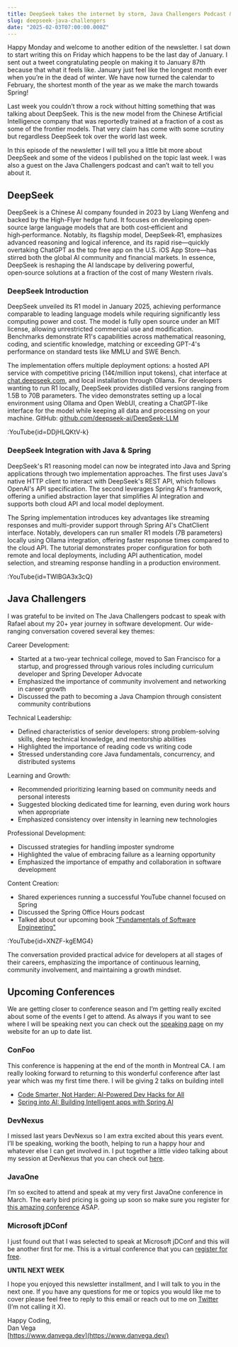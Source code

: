 ```yaml
---
title: DeepSeek takes the internet by storm, Java Challengers Podcast & Conference Season
slug: deepseek-java-challengers
date: "2025-02-03T07:00:00.000Z"
---
```


Happy Monday and welcome to another edition of the newsletter. I sat down to start writing this on Friday which happens to be the last day of January. I sent out a tweet congratulating people on making it to January 87th because that what it feels like. January just feel like the longest month ever when you’re in the dead of winter. We have now turned the calendar to February, the shortest month of the year as we make the march towards Spring!

Last week you couldn’t throw a rock without hitting something that was talking about DeepSeek. This is the new model from the Chinese Artificial Intelligence company that was reportedly trained at a fraction of a cost as some of the frontier models. That very claim has come with some scrutiny but regardless DeepSeek tok over the world last week.

In this episode of the newsletter I will tell you a little bit more about DeepSeek and some of the videos I published on the topic last week. I was also a guest on the Java Challengers podcast and can’t wait to tell you about it.

## DeepSeek

DeepSeek is a Chinese AI company founded in 2023 by Liang Wenfeng and backed by the High-Flyer hedge fund. It focuses on developing open‐source large language models that are both cost‑efficient and high‑performance. Notably, its flagship model, DeepSeek‑R1, emphasizes advanced reasoning and logical inference, and its rapid rise—quickly overtaking ChatGPT as the top free app on the U.S. iOS App Store—has stirred both the global AI community and financial markets. In essence, DeepSeek is reshaping the AI landscape by delivering powerful, open‑source solutions at a fraction of the cost of many Western rivals.

### DeepSeek Introduction

DeepSeek unveiled its R1 model in January 2025, achieving performance comparable to leading language models while requiring significantly less computing power and cost. The model is fully open source under an MIT license, allowing unrestricted commercial use and modification. Benchmarks demonstrate R1's capabilities across mathematical reasoning, coding, and scientific knowledge, matching or exceeding GPT-4's performance on standard tests like MMLU and SWE Bench.

The implementation offers multiple deployment options: a hosted API service with competitive pricing (14¢/million input tokens), chat interface at [chat.deepseek.com](https://chat.deepseek.com/), and local installation through Ollama. For developers wanting to run R1 locally, DeepSeek provides distilled versions ranging from 1.5B to 70B parameters. The video demonstrates setting up a local environment using Ollama and Open WebUI, creating a ChatGPT-like interface for the model while keeping all data and processing on your machine. GitHub: [github.com/deepseek-ai/DeepSeek-LLM](https://github.com/deepseek-ai/DeepSeek-LLM)

:YouTube{id=DDjHLQKtV-k}

### DeepSeek Integration with Java & Spring

DeepSeek's R1 reasoning model can now be integrated into Java and Spring applications through two implementation approaches. The first uses Java's native HTTP client to interact with DeepSeek's REST API, which follows OpenAI's API specification. The second leverages Spring AI's framework, offering a unified abstraction layer that simplifies AI integration and supports both cloud API and local model deployment.

The Spring implementation introduces key advantages like streaming responses and multi-provider support through Spring AI's ChatClient interface. Notably, developers can run smaller R1 models (7B parameters) locally using Ollama integration, offering faster response times compared to the cloud API. The tutorial demonstrates proper configuration for both remote and local deployments, including API authentication, model selection, and streaming response handling in a production environment.

:YouTube{id=TWlBGA3x3cQ}

## Java Challengers

I was grateful to be invited on The Java Challengers podcast to speak with Rafael about my 20+ year journey in software development. Our wide-ranging conversation covered several key themes:

Career Development:

- Started at a two-year technical college, moved to San Francisco for a startup, and progressed through various roles including curriculum developer and Spring Developer Advocate
- Emphasized the importance of community involvement and networking in career growth
- Discussed the path to becoming a Java Champion through consistent community contributions

Technical Leadership:

- Defined characteristics of senior developers: strong problem-solving skills, deep technical knowledge, and mentorship abilities
- Highlighted the importance of reading code vs writing code
- Stressed understanding core Java fundamentals, concurrency, and distributed systems

Learning and Growth:

- Recommended prioritizing learning based on community needs and personal interests
- Suggested blocking dedicated time for learning, even during work hours when appropriate
- Emphasized consistency over intensity in learning new technologies

Professional Development:

- Discussed strategies for handling imposter syndrome
- Highlighted the value of embracing failure as a learning opportunity
- Emphasized the importance of empathy and collaboration in software development

Content Creation:

- Shared experiences running a successful YouTube channel focused on Spring
- Discussed the Spring Office Hours podcast
- Talked about our upcoming book ["Fundamentals of Software Engineering"](https://learning.oreilly.com/library/view/fundamentals-of-software/9781098143220/)

:YouTube{id=XNZF-kgEMG4}

The conversation provided practical advice for developers at all stages of their careers, emphasizing the importance of continuous learning, community involvement, and maintaining a growth mindset.

## Upcoming Conferences

We are getting closer to conference season and I’m getting really excited about some of the events I get to attend. As always if you want to see where I will be speaking next you can check out the [speaking page](https://www.danvega.dev/speaking) on my website for an up to date list.

### ConFoo

This conference is happening at the end of the month in Montreal CA. I am really looking forward to returning to this wonderful conference after last year which was my first time there. I will be giving 2 talks on building intell

- [Code Smarter, Not Harder: AI-Powered Dev Hacks for All](https://confoo.ca/en/2025/session/code-smarter-not-harder-ai-powered-dev-hacks-for-all)
- [Spring into AI: Building Intelligent apps with Spring AI](https://confoo.ca/en/2025/session/spring-into-ai-building-intelligent-apps-with-spring-ai)

### DevNexus

I missed last years DevNexus so I am extra excited about this years event. I’ll be speaking, working the booth, helping to run a happy hour and whatever else I can get involved in. I put together a little video talking about my session at DevNexus that you can check out [here](https://www.linkedin.com/posts/vmware-tanzu_devnexus-activity-7291189292171698176-DNFy).

### JavaOne

I’m so excited to attend and speak at my very first JavaOne conference in March. The early bird pricing is going up soon so make sure you register for [this amazing conference](https://www.oracle.com/javaone/) ASAP.

### Microsoft jDConf

I just found out that I was selected to speak at Microsoft jDConf and this will be another first for me. This is a virtual conference that you can [register for free](https://jdconf.com/).

**UNTIL NEXT WEEK**

I hope you enjoyed this newsletter installment, and I will talk to you in the next one. If you have any questions for me or topics you would like me to cover please feel free to reply to this email or reach out to me on [Twitter](https://twitter.com/therealdanvega) (I’m not calling it X).

Happy Coding,  
Dan Vega  
[https://www.danvega.dev](https://www.danvega.dev/)